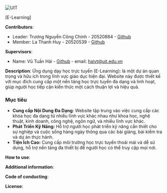 

![UIT](https://img.shields.io/badge/from-UIT%20VNUHCM-blue?style=for-the-badge&link=https%3A%2F%2Fwww.uit.edu.vn%2F)

[E-Learning]

**Contributors**:

- Leader: Trương Nguyễn Công Chính - 20520884 - [Github](https://github.com/ninehcobra)
- Member: La Thanh Huy - 20520539 - [Github](https://github.com/peterneverdie301)

**Supervisors**:

- Name: Vũ Tuấn Hải - [Github](https://github.com/vutuanhai237) - email: haivt@uit.edu.vn

**Description**: Ứng dụng dạy học trực tuyến (E-Learning):  là một dự án quan trọng và hữu ích trong lĩnh vực giáo dục hiện đại. Website này được thiết kế với mục đích cung cấp một nền tảng học trực tuyến đa dạng và linh hoạt, giúp người học tiếp cận kiến thức một cách thuận lợi và hiệu quả.
### Mục tiêu
- **Cung cấp Nội Dung Đa Dạng**: Website tập trung vào việc cung cấp các khóa học đa dạng từ nhiều lĩnh vực khác nhau như khoa học, nghệ thuật, kinh doanh, công nghệ, ngôn ngữ, và nhiều lĩnh vực khác.
- **Phát Triển Kỹ Năng:** Hỗ trợ người học phát triển kỹ năng cần thiết cho sự nghiệp và cuộc sống hàng ngày thông qua các bài giảng, bài kiểm tra và dự án thực hành.
- **Tiện Ích Cao:** Cung cấp môi trường học trực tuyến thoải mái và dễ sử dụng, hỗ trợ nền tảng đa thiết bị để người học có thể truy cập mọi nơi.

**How to use**:

**Additional information**:

**Code of conducting**:

**License**:
